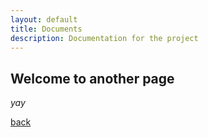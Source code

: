 ```yaml
---
layout: default
title: Documents
description: Documentation for the project
---
```


## Welcome to another page

_yay_

[back](./)
